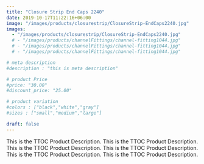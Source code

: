 ```yaml
---
title: "Closure Strip End Caps 2240"
date: 2019-10-17T11:22:16+06:00
image: "/images/products/closurestrip/ClosureStrip-EndCaps2240.jpg"
images: 
  - "/images/products/closurestrip/ClosureStrip-EndCaps2240.jpg"
  # - "/images/products/channelFittings/channel-fitting1044.jpg"
  # - "/images/products/channelFittings/channel-fitting1044.jpg"
  # - "/images/products/channelFittings/channel-fitting1044.jpg"

# meta description
#description : "this is meta description"

# product Price
#price: "30.00"
#discount_price: "25.00"

# product variation
#colors : ["black","white","gray"]
#sizes : ["small","medium","large"]

draft: false
---
```


This is the TTOC Product Description. This is the TTOC Product Description. This is the TTOC Product Description. This is the TTOC Product Description. This is the TTOC Product Description. This is the TTOC Product Description. 